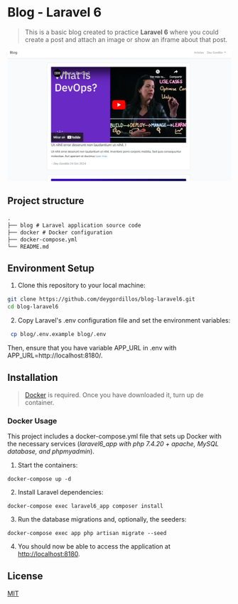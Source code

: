 # Blog - Laravel 6
> This is a basic blog created to practice **Laravel 6** where you could create a post and attach an image or show an iframe about that post.

![Blog Project Screenshot](blog/public/images/image-1.png)

## Project structure
```
.
├── blog # Laravel application source code
├── docker # Docker configuration
├── docker-compose.yml
└── README.md
```

## Environment Setup

1. Clone this repository to your local machine:
 ```bash
 git clone https://github.com/deygordillos/blog-laravel6.git
 cd blog-laravel6
 ```
2. Copy Laravel's .env configuration file and set the environment variables:
```bash
 cp blog/.env.example blog/.env
 ```

Then, ensure that you have variable APP_URL in .env with APP_URL=http://localhost:8180/.
   

## Installation

> [Docker](https://docs.docker.com/get-started/get-docker/) is required. Once you have downloaded it, turn up de container.


### Docker Usage
This project includes a docker-compose.yml file that sets up Docker with the necessary services (_laravel6_app with php 7.4.20 + apache, MySQL database, and phpmyadmin_).

  1. Start the containers:
  ```linux
  docker-compose up -d
  ```
  2. Install Laravel dependencies:
  ```linux
  docker-compose exec laravel6_app composer install
  ```
  3. Run the database migrations and, optionally, the seeders:
  ```linux
  docker-compose exec app php artisan migrate --seed
  ```
  4. You should now be able to access the application at [http://localhost:8180](http://localhost:8180).


## License

[MIT](https://choosealicense.com/licenses/mit/)